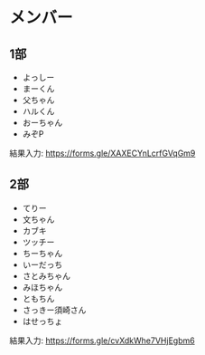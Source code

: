# メンバー

## 1部 

* よっしー
* まーくん
* 父ちゃん
* ハルくん
* おーちゃん
* みぞP

結果入力: https://forms.gle/XAXECYnLcrfGVqGm9

## 2部

* てりー
* 文ちゃん
* カブキ
* ツッチー
* ちーちゃん
* いーだっち
* さとみちゃん
* みほちゃん
* ともちん
* さっきー須崎さん
* はせっちょ

結果入力: https://forms.gle/cvXdkWhe7VHjEgbm6
